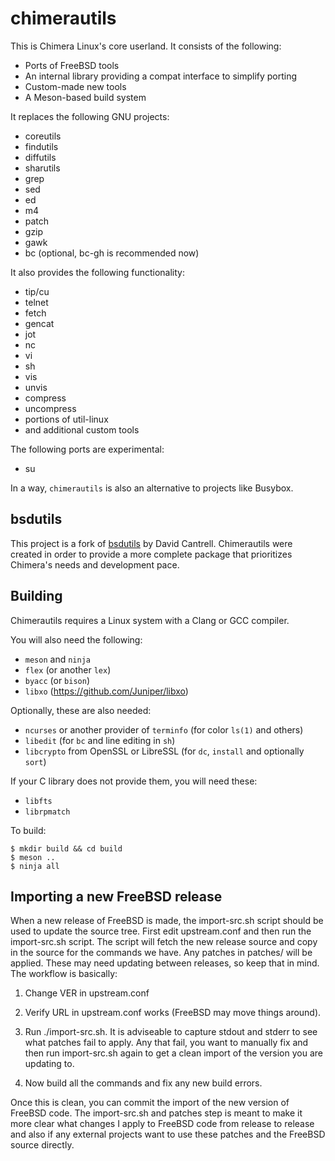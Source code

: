 # chimerautils

This is Chimera Linux's core userland. It consists of the following:

* Ports of FreeBSD tools
* An internal library providing a compat interface to simplify porting
* Custom-made new tools
* A Meson-based build system

It replaces the following GNU projects:

* coreutils
* findutils
* diffutils
* sharutils
* grep
* sed
* ed
* m4
* patch
* gzip
* gawk
* bc (optional, bc-gh is recommended now)

It also provides the following functionality:

* tip/cu
* telnet
* fetch
* gencat
* jot
* nc
* vi
* sh
* vis
* unvis
* compress
* uncompress
* portions of util-linux
* and additional custom tools

The following ports are experimental:

* su

In a way, `chimerautils` is also an alternative to projects like Busybox.

## bsdutils

This project is a fork of [bsdutils](https://github.com/dcantrell/bsdutils)
by David Cantrell. Chimerautils were created in order to provide a more
complete package that prioritizes Chimera's needs and development pace.

## Building

Chimerautils requires a Linux system with a Clang or GCC compiler.

You will also need the following:

* `meson` and `ninja`
* `flex` (or another `lex`)
* `byacc` (or `bison`)
* `libxo` (https://github.com/Juniper/libxo)

Optionally, these are also needed:

* `ncurses` or another provider of `terminfo` (for color `ls(1)` and others)
* `libedit` (for `bc` and line editing in `sh`)
* `libcrypto` from OpenSSL or LibreSSL (for `dc`, `install` and optionally `sort`)

If your C library does not provide them, you will need these:

* `libfts`
* `librpmatch`

To build:

```
$ mkdir build && cd build
$ meson ..
$ ninja all
```

## Importing a new FreeBSD release

When a new release of FreeBSD is made, the import-src.sh script should
be used to update the source tree.  First edit upstream.conf and then
run the import-src.sh script.  The script will fetch the new release
source and copy in the source for the commands we have.  Any patches
in patches/ will be applied.  These may need updating between
releases, so keep that in mind.  The workflow is basically:

1) Change VER in upstream.conf

2) Verify URL in upstream.conf works (FreeBSD may move things around).

3) Run ./import-src.sh.  It is adviseable to capture stdout and stderr
to see what patches fail to apply.  Any that fail, you want to
manually fix and then run import-src.sh again to get a clean import of
the version you are updating to.

4) Now build all the commands and fix any new build errors.

Once this is clean, you can commit the import of the new version of
FreeBSD code.  The import-src.sh and patches step is meant to make it
more clear what changes I apply to FreeBSD code from release to
release and also if any external projects want to use these patches
and the FreeBSD source directly.
